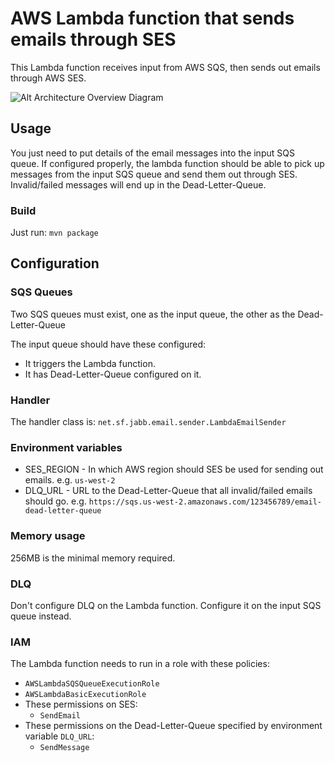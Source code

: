 # AWS Lambda function that sends emails through SES

This Lambda function receives input from AWS SQS, then sends out emails through AWS SES.

![Alt Architecture Overview Diagram](https://raw.githubusercontent.com/james-hu/jabb-email-sender/master/doc/Overview.png)


## Usage

You just need to put details of the email messages into the input SQS queue.
If configured properly, the lambda function should be able to pick up messages from the input SQS queue
and send them out through SES. Invalid/failed messages will end up in the Dead-Letter-Queue.

### Build

Just run: `mvn package`

## Configuration

### SQS Queues

Two SQS queues must exist, one as the input queue, the other as the Dead-Letter-Queue

The input queue should have these configured:
* It triggers the Lambda function.
* It has Dead-Letter-Queue configured on it.

### Handler

The handler class is: `net.sf.jabb.email.sender.LambdaEmailSender`

### Environment variables

* SES_REGION - In which AWS region should SES be used for sending out emails. e.g. `us-west-2`
* DLQ_URL - URL to the Dead-Letter-Queue that all invalid/failed emails should go. e.g. `https://sqs.us-west-2.amazonaws.com/123456789/email-dead-letter-queue`

### Memory usage

256MB is the minimal memory required.

### DLQ

Don't configure DLQ on the Lambda function. Configure it on the input SQS queue instead.

### IAM

The Lambda function needs to run in a role with these policies:

* `AWSLambdaSQSQueueExecutionRole`
* `AWSLambdaBasicExecutionRole`
* These permissions on SES:
  * `SendEmail`
* These permissions on the Dead-Letter-Queue specified by environment variable `DLQ_URL`:
  * `SendMessage`

